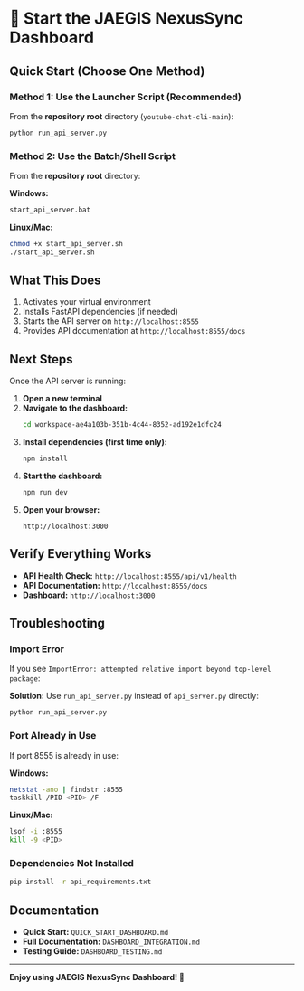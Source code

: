 # 🚀 Start the JAEGIS NexusSync Dashboard

## Quick Start (Choose One Method)

### Method 1: Use the Launcher Script (Recommended)

From the **repository root** directory (`youtube-chat-cli-main`):

```bash
python run_api_server.py
```

### Method 2: Use the Batch/Shell Script

From the **repository root** directory:

**Windows:**
```bash
start_api_server.bat
```

**Linux/Mac:**
```bash
chmod +x start_api_server.sh
./start_api_server.sh
```

## What This Does

1. Activates your virtual environment
2. Installs FastAPI dependencies (if needed)
3. Starts the API server on `http://localhost:8555`
4. Provides API documentation at `http://localhost:8555/docs`

## Next Steps

Once the API server is running:

1. **Open a new terminal**
2. **Navigate to the dashboard:**
   ```bash
   cd workspace-ae4a103b-351b-4c44-8352-ad192e1dfc24
   ```
3. **Install dependencies (first time only):**
   ```bash
   npm install
   ```
4. **Start the dashboard:**
   ```bash
   npm run dev
   ```
5. **Open your browser:**
   ```
   http://localhost:3000
   ```

## Verify Everything Works

- **API Health Check:** `http://localhost:8555/api/v1/health`
- **API Documentation:** `http://localhost:8555/docs`
- **Dashboard:** `http://localhost:3000`

## Troubleshooting

### Import Error

If you see `ImportError: attempted relative import beyond top-level package`:

**Solution:** Use `run_api_server.py` instead of `api_server.py` directly:
```bash
python run_api_server.py
```

### Port Already in Use

If port 8555 is already in use:

**Windows:**
```bash
netstat -ano | findstr :8555
taskkill /PID <PID> /F
```

**Linux/Mac:**
```bash
lsof -i :8555
kill -9 <PID>
```

### Dependencies Not Installed

```bash
pip install -r api_requirements.txt
```

## Documentation

- **Quick Start:** `QUICK_START_DASHBOARD.md`
- **Full Documentation:** `DASHBOARD_INTEGRATION.md`
- **Testing Guide:** `DASHBOARD_TESTING.md`

---

**Enjoy using JAEGIS NexusSync Dashboard! 🎉**

